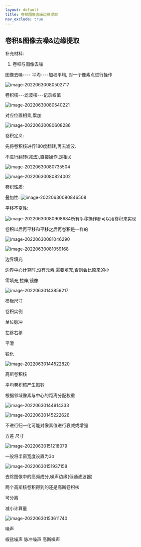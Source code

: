 ```yaml
---
layout: default
title: 卷积图像去噪边缘提取
nav_exclude: true
---
```


## 卷积&图像去噪&边缘提取

补充材料:

1.   卷积与图像去噪

图像去噪---- 平均----加权平均, 对一个像素点进行操作

![image-20220630080502717](https://s2.loli.net/2022/06/30/h4v6RposxMaGVBE.png)

卷积核---滤波核---记录权值

![image-20220630080540221](https://s2.loli.net/2022/06/30/2IWSxPfDNuaqcyO.png)

对应位置相乘,累加

![image-20220630080608286](https://s2.loli.net/2022/06/30/r6PfkeldOpsXYRH.png)

卷积定义:

先将卷积核进行180度翻转,再去滤波.

不进行翻转(减法),直接操作,是相关

![image-20220630080735504](https://s2.loli.net/2022/06/30/O81pbuWdkFMhTJ6.png)

![image-20220630080824002](https://s2.loli.net/2022/06/30/GRj4OHUMzxSw6Q1.png)

卷积性质:

叠加性: ![image-20220630080846508](https://s2.loli.net/2022/06/30/dVBbicEIUGhDq9w.png)

平移不变性:

![image-20220630080908684](https://s2.loli.net/2022/06/30/erF3v5J9ROIZtgi.png)所有平移操作都可以用卷积来实现

卷积以后再平移和平移之后再卷积是一样的

![image-20220630081046290](https://s2.loli.net/2022/06/30/oxRkz2VaDdpvjLg.png)

![image-20220630081059168](https://s2.loli.net/2022/06/30/5Klf3NCGJ27ucRY.png)

边界填充

边界中心计算时,没有元素,需要填充,否则会比原来的小

零填充,拉伸,镜像

![image-20220630143859217](C:/Users/yangshuo/AppData/Roaming/Typora/typora-user-images/image-20220630143859217.png)

模板尺寸

卷积实例

单位脉冲

左移右移

平滑

锐化

![image-20220630144522820](C:/Users/yangshuo/AppData/Roaming/Typora/typora-user-images/image-20220630144522820.png)





高斯卷积核

平均卷积核产生振铃

根据邻域像素与中心的距离分配权重

![image-20220630144914333](C:/Users/yangshuo/AppData/Roaming/Typora/typora-user-images/image-20220630144914333.png)

![image-20220630145222626](C:/Users/yangshuo/AppData/Roaming/Typora/typora-user-images/image-20220630145222626.png)

不进行归一化可能对像素值进行衰减或增强

方差 尺寸

![image-20220630151218079](C:/Users/yangshuo/AppData/Roaming/Typora/typora-user-images/image-20220630151218079.png)

一般将半窗宽度设置为3σ

![image-20220630151937158](https://s2.loli.net/2022/06/30/I7Zvw4mpj1eFbME.png)

去除图像中的高频成分,噪声边缘(低通滤波器)

两个高斯核卷积得到的还是高斯卷积核

可分离

减小计算量

  ![image-20220630153611740](https://s2.loli.net/2022/06/30/ziuBAjkI2ec4Rqx.png)

 噪声

椒盐噪声 脉冲噪声 高斯噪声

